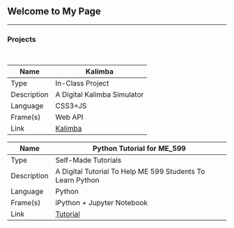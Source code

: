 ## Welcome to My Page

----------------
### Projects
<br>

|Name|Kalimba|
|-----|-----|
|Type|In-Class Project|
|Description|A Digital Kalimba Simulator|
|Language|CSS3+JS|
|Frame(s)|Web API|
|Link|[Kalimba](https://github.com/xns1997/ART_352)|

|Name|Python Tutorial for ME_599 |
|-----|-----|
|Type|Self-Made Tutorials|
|Description|A Digital Tutorial To Help ME 599 Students To Learn Python |
|Language|Python|
|Frame(s)|iPython + Jupyter Notebook|
|Link|[Tutorial](https://github.com/xns1997/python_tutorial_for_ME_599)|

